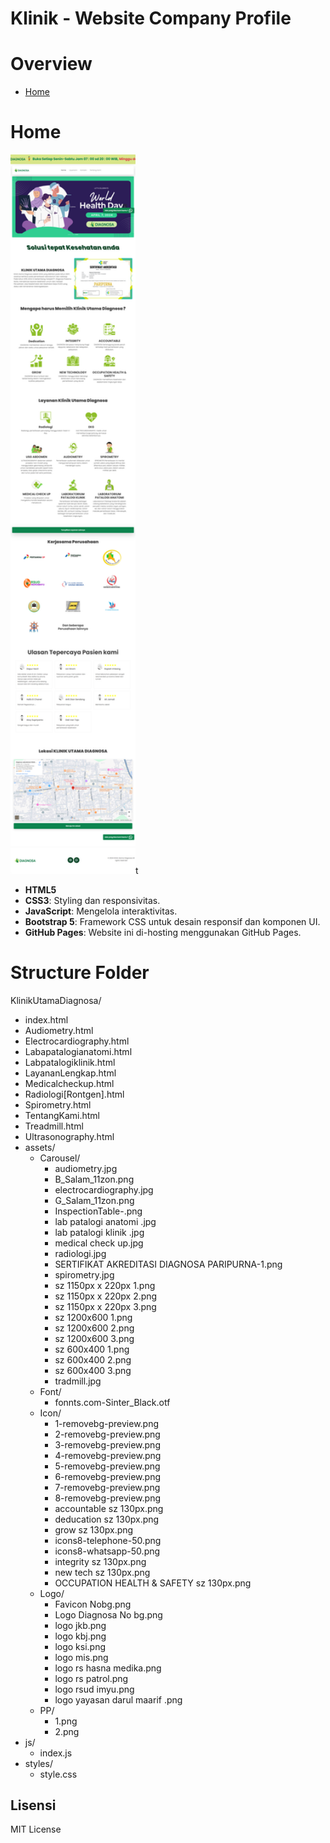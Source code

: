 # Klinik - Website Company Profile
<h1>Overview</h1>

- [Home](https://9riffegndi.github.io/KlinikUtamaDiagnosa/)

# Home

<img src="./assets/Overview/home.png" alt="Logo Klinik" width="200"/>t 
- **HTML5**
- **CSS3**: Styling dan responsivitas.
- **JavaScript**: Mengelola interaktivitas.
- **Bootstrap 5**: Framework CSS untuk desain responsif dan komponen UI.
- **GitHub Pages**: Website ini di-hosting menggunakan GitHub Pages.

# Structure Folder

KlinikUtamaDiagnosa/

- index.html
- Audiometry.html
- Electrocardiography.html
- Labapatalogianatomi.html
- Labpatalogiklinik.html
- LayananLengkap.html
- Medicalcheckup.html
- Radiologi[Rontgen].html
- Spirometry.html
- TentangKami.html
- Treadmill.html
- Ultrasonography.html
- assets/
  - Carousel/
    - audiometry.jpg
    - B_Salam_11zon.png
    - electrocardiography.jpg
    - G_Salam_11zon.png
    - InspectionTable-.png
    - lab patalogi anatomi .jpg
    - lab patalogi klinik .jpg
    - medical check up.jpg
    - radiologi.jpg
    - SERTIFIKAT AKREDITASI DIAGNOSA PARIPURNA-1.png
    - spirometry.jpg
    - sz 1150px x 220px 1.png
    - sz 1150px x 220px 2.png
    - sz 1150px x 220px 3.png
    - sz 1200x600 1.png
    - sz 1200x600 2.png
    - sz 1200x600 3.png
    - sz 600x400 1.png
    - sz 600x400 2.png
    - sz 600x400 3.png
    - tradmill.jpg
  - Font/
    - fonnts.com-Sinter_Black.otf
  - Icon/
    - 1-removebg-preview.png
    - 2-removebg-preview.png
    - 3-removebg-preview.png
    - 4-removebg-preview.png
    - 5-removebg-preview.png
    - 6-removebg-preview.png
    - 7-removebg-preview.png
    - 8-removebg-preview.png
    - accountable sz 130px.png
    - deducation sz 130px.png
    - grow sz 130px.png
    - icons8-telephone-50.png
    - icons8-whatsapp-50.png
    - integrity sz 130px.png
    - new tech sz 130px.png
    - OCCUPATION HEALTH & SAFETY sz 130px.png
  - Logo/
    - Favicon Nobg.png
    - Logo Diagnosa No bg.png
    - logo jkb.png
    - logo kbj.png
    - logo ksi.png
    - logo mis.png
    - logo rs hasna medika.png
    - logo rs patrol.png
    - logo rsud imyu.png
    - logo yayasan darul maarif .png
  - PP/
    - 1.png
    - 2.png
- js/
  - index.js
- styles/
  - style.css

## Lisensi

MIT License
